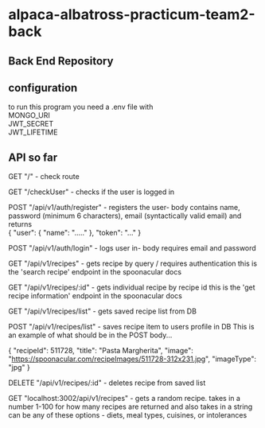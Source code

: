 # alpaca-albatross-practicum-team2-back

## Back End Repository
## configuration 
to run this program you need a .env file with   
MONGO_URI   
JWT_SECRET   
JWT_LIFETIME  

## API so far
GET "/" - check route  

GET "/checkUser" - checks if the user is logged in 

POST "/api/v1/auth/register" - registers the user- body contains name, password (minimum 6 characters), email (syntactically valid email) and returns  
{
    "user": {
        "name": "....."
    },
    "token": "..."
}  

POST "/api/v1/auth/login" - logs user in- body requires email and password  

GET "/api/v1/recipes" - gets recipe by query / requires authentication
  this is the 'search recipe' endpoint in the spoonacular docs  
  
GET "/api/v1/recipes/:id" - gets individual recipe by recipe id 
  this is the 'get recipe information' endpoint in the spoonacular docs

GET "/api/v1/recipes/list" - gets saved recipe list from DB  

POST "/api/v1/recipes/list" - saves recipe item to users profile in DB 
This is an example of what should be in the POST body...

{
"recipeId": 511728,
"title": "Pasta Margherita",
"image": "https://spoonacular.com/recipeImages/511728-312x231.jpg",
"imageType": "jpg"
}


DELETE "/api/v1/recipes/:id" - deletes recipe from saved list  

GET "localhost:3002/api/v1/recipes" - gets a random recipe. takes in a 
number 1-100 for how many recipes are returned and also takes in a string
can be any of these options - diets, meal types, cuisines, or intolerances


